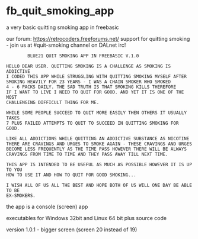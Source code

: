 # fb_quit_smoking_app
a very basic quitting smoking app in freebasic

our forum: https://retrocoders.freeforums.net/
support for quitting smoking - join us at #quit-smoking channel on DALnet irc!

```
		BLUE21 QUIT SMOKING APP IN FREEBASIC V.1.0

HELLO DEAR USER. QUITTING SMOKING IS A CHALLENGE AS SMOKING IS ADDICTIVE
I CODED THIS APP WHILE STRUGGLING WITH QUITTING SMOKING MYSELF AFTER 
SMOKING HEAVILY FOR 23 YEARS - I WAS A CHAIN SMOKER WHO SMOKED
4 - 6 PACKS DAILY. THE SAD TRUTH IS THAT SMOKING KILLS THEREFORE
IF I WANT TO LIVE I NEED TO QUIT FOR GOOD. AND YET IT IS ONE OF THE MOST 
CHALLENGING DIFFICULT THING FOR ME.

WHILE SOME PEOPLE SUCCEED TO QUIT MORE EASILY THEN OTHERS IT USUALLY TAKES
7 PLUS FAILED ATTEMPTS TO QUIT TO SUCCEED IN QUITTING SMOKING FOR GOOD.

LIKE ALL ADDICTIONS WHILE QUITTING AN ADDICTIVE SUBSTANCE AS NICOTINE
THERE ARE CRAVINGS AND URGES TO SMOKE AGAIN - THESE CRAVINGS AND URGES
BECOME LESS FREQUENTLY AS THE TIME PASS HOWEVER THERE WILL BE ALWAYS
CRAVINGS FROM TIME TO TIME AND THEY PASS AWAY TILL NEXT TIME.

THIS APP IS INTENDED TO BE USEFUL AS MUCH AS POSSIBLE HOWEVER IT IS UP TO YOU
HOW TO USE IT AND HOW TO QUIT FOR GOOD SMOKING...

I WISH ALL OF US ALL THE BEST AND HOPE BOTH OF US WILL ONE DAY BE ABLE TO BE
EX-SMOKERS.
```
the app is a console (screen) app

executables for Windows 32bit and Linux 64 bit plus source code

version 1.0.1 - bigger screen (screen 20 instead of 19)
